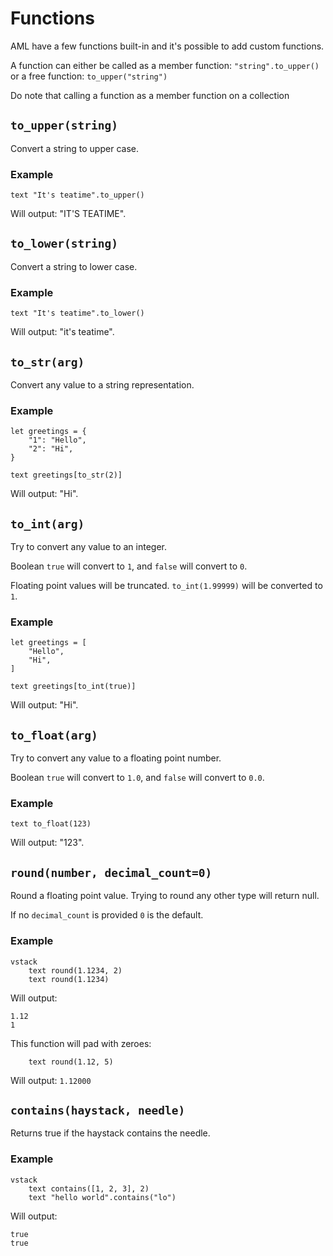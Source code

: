 # Functions

AML have a few functions built-in and it's possible to add custom functions.

A function can either be called as a member function: `"string".to_upper()` or a
free function: `to_upper("string")`

Do note that calling a function as a member function on a collection

## `to_upper(string)`

Convert a string to upper case.

### Example

```
text "It's teatime".to_upper()
```

Will output: "IT'S TEATIME".

## `to_lower(string)`

Convert a string to lower case.

### Example

```
text "It's teatime".to_lower()
```

Will output: "it's teatime".

## `to_str(arg)`

Convert any value to a string representation.

### Example

```
let greetings = {
    "1": "Hello",
    "2": "Hi",
}

text greetings[to_str(2)]
```

Will output: "Hi".

## `to_int(arg)`

Try to convert any value to an integer.

Boolean `true` will convert to `1`, and `false` will convert to `0`.

Floating point values will be truncated. 
`to_int(1.99999)` will be converted to `1`.

### Example

```
let greetings = [
    "Hello",
    "Hi",
]

text greetings[to_int(true)]
```

Will output: "Hi".

## `to_float(arg)`

Try to convert any value to a floating point number.

Boolean `true` will convert to `1.0`, and `false` will convert to `0.0`.

### Example

```
text to_float(123)
```

Will output: "123".

## `round(number, decimal_count=0)`

Round a floating point value. 
Trying to round any other type will return null.

If no `decimal_count` is provided `0` is the default.

### Example

```
vstack
    text round(1.1234, 2)
    text round(1.1234)
```

Will output: 
```
1.12
1
```

This function will pad with zeroes:
```
    text round(1.12, 5)
```

Will output: `1.12000`

## `contains(haystack, needle)`

Returns true if the haystack contains the needle.

### Example

```
vstack
    text contains([1, 2, 3], 2)
    text "hello world".contains("lo")
```

Will output: 
```
true
true
```
